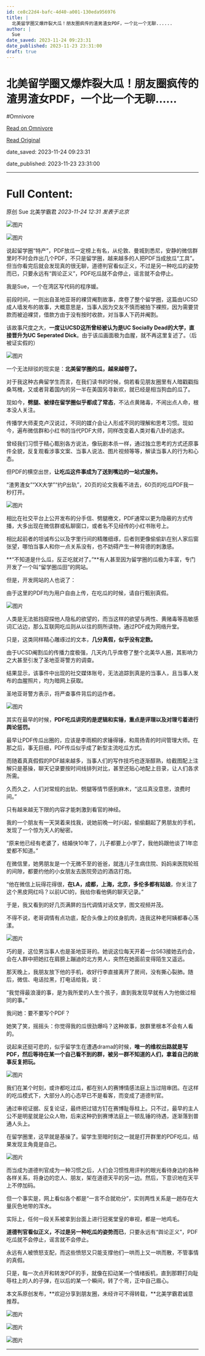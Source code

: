 ```yaml
---
id: ce8c22d4-bafc-4d40-a001-130eda956976
title: |
  北美留学圈又爆炸裂大瓜！朋友圈疯传的渣男渣女PDF，一个比一个无聊......
author: |
  Sue
date_saved: 2023-11-24 09:23:31
date_published: 2023-11-23 23:31:00
draft: true
---
```


# 北美留学圈又爆炸裂大瓜！朋友圈疯传的渣男渣女PDF，一个比一个无聊......
#Omnivore

[Read on Omnivore](https://omnivore.app/me/https-mp-weixin-qq-com-s-uok-3-x-9-x-w-4-p-2-awx-kx-5-c-7-g-18c01b6c5f0)

[Read Original](https://mp.weixin.qq.com/s/Uok3x9xW4p2awxKX5C7-_g)

date_saved: 2023-11-24 09:23:31

date_published: 2023-11-23 23:31:00

--- 

# Full Content: 

原创  Sue  北美学霸君 _2023-11-24 12:31_ _发表于北京_ 

![图片](https://proxy-prod.omnivore-image-cache.app/0x0,suMCv-U7OnnWDafD1HhRhnl3DISGfjR9sVmLOGxfeGtg/https://mmbiz.qpic.cn/mmbiz_jpg/NPd0xqhsvfl8lZgWOUc6qw5RWIqnpccKkO66zWVV7G6sriacRCv1GWtkicYVqRlpw20bxj2sfOPzFS343KZRPUug/640?wx_fmt=jpeg&wxfrom=5&wx_lazy=1&wx_co=1)

![图片](https://proxy-prod.omnivore-image-cache.app/0x0,s0dPp6dw5ytnhFN1fupIMFLfVtZ-38DqD3OVoZPZHERM/https://mmbiz.qpic.cn/sz_mmbiz_png/NPd0xqhsvflxUa3sQlbWFdDPJh2qUC7qO7ZxuFjCficBlvRSqQyibibK0rFQVH7BGXLFib8KCibVUiauYBEfoukTTZfQ/640?wx_fmt=png&from=appmsg)

说起留学圈“特产”，PDF放瓜一定榜上有名，从伦敦、曼城到悉尼，安静的微信群里时不时会炸出几个PDF，不只是留学圈，越来越多的人把PDF当成放瓜“工具”。但当你看完后就会发现真的很无聊，道德判官看似正义，不过是另一种吃瓜的姿势而已，只要永远有“舆论正义”，PDF吃瓜就不会停止，谣言就不会停止。

我是Sue，一个在湾区写代码的程序媛。

前段时间，一则出自圣地亚哥的裸贷阉割故事，席卷了整个留学圈，这篇由UCSD成人墙发布的故事，大概意思是，当事人因为交友不慎而被拍下裸照，因为需要贷款而被迫裸贷，借款方由于没有按时收款，对当事人下药并阉割。

该故事尺度之大，**一度让UCSD这所曾经被认为是UC Socially Dead的大学，直接晋升为UC Seperated Dick**。由于该瓜画面极为血腥，就不再这里复述了。（后被证实假的）

![图片](https://proxy-prod.omnivore-image-cache.app/0x0,sAzKfO1AUR8zoCDsb-9rK1-MGjl8sNsf6E0Z32RM7f78/https://mmbiz.qpic.cn/sz_mmbiz_png/NPd0xqhsvfkakO5oDS629icOvsHu6WHSPDibUAFpibZ1eEC4d1f1iaPcBqVRmKqDNM5icGsXYw5NNvfZE0lIfWwTibbw/640?wx_fmt=png&from=appmsg)

一个无法辩驳的现实是：**北美留学圈的瓜，越来越卷了。**

对于我这种古典留学生而言，在我们读书的时候，倘若看见朋友圈里有人暗戳戳指桑骂槐，又或者背着国内的另一半在美国另寻新欢，就已经是相当狗血的瓜了。

现如今，**劈腿、被绿在留学圈似乎都成了常态**，不沾点黄赌毒，不闹出点人命，根本没人关注。

传播学大师麦克卢汉说过，不同的媒介会让人形成不同的理解和思考习惯。现如今，遍布微信群和小红书的当代PDF大师，同样改变着人类对看八卦的追求。

曾经我们习惯于精心甄别各方说法，像玩剧本杀一样，通过独立思考的方式还原事件全貌，反复观看涉事文案、当事人说法、图片视频等等，解读当事人的行为和心态。

但PDF的横空出世，**让吃瓜这件事成为了送到嘴边的一站式服务。**

“渣男渣女”“XX大学”“约P出轨”，20页的论文我看不进去，60页的吃瓜PDF我一秒打开。

![图片](https://proxy-prod.omnivore-image-cache.app/0x0,siGHl-Eb684OwjhDbVOov8ucyDunCJ1ZF2b2_cDtDFU0/https://mmbiz.qpic.cn/sz_mmbiz_jpg/NPd0xqhsvfkakO5oDS629icOvsHu6WHSPxVVfNwXoIN4MBDVWPBDSm7fwHAfBwqGw3jIwx3GQEWzo2F5RYg47XQ/640?wx_fmt=jpeg)

相比在社交平台上公开发布的分手信、劈腿檄文，PDF通常以更为隐蔽的方式传播，大多出现在微信群或私聊窗口，或者名不见经传的小红书账号上。

相比起前者的坦诚布公以及字里行间的精雕细琢，后者则更像偷偷趴在别人家后窗张望，哪怕当事人和你一点关系没有，也不妨碍产生一种背德的刺激感。

**“不知道是什么瓜，反正吃就对了。”**有人甚至因为留学圈的瓜极为丰富，专门开发了一个叫“留学圈瓜田”的网站。

但是，开发网站的人也说了：

由于这里的PDF均为用户自由上传，在吃瓜的时候，请自行甄别真假。

![图片](https://proxy-prod.omnivore-image-cache.app/0x0,sEuVn8GFSZ98S02DLqcDbizJVrGVi_GTrUEFn0zRyiBA/https://mmbiz.qpic.cn/sz_mmbiz_png/NPd0xqhsvfkakO5oDS629icOvsHu6WHSPUjzhFbpNW2eic3h2seGPvkicQ3KjCwF61BEHRicZSrVjugLxF8Ork5Ysw/640?wx_fmt=png&from=appmsg)

人类是无法抵挡窥探他人隐私的欲望的，而当这样的欲望与两性、黄赌毒等高敏感词汇沾边，那么互联网吃瓜则从以往的厕所读物，通过PDF成为网络升堂。

只是，这类同样精心雕琢过的文本，**几分真假，似乎没有定数。**

由于UCSD阉割瓜的传播力度极强，几天内几乎席卷了整个北美华人圈，其影响力之大甚至引发了圣地亚哥警方的调查。

结果显示，该事件中出现的社交媒体账号，无法追踪到真是的当事人，且当事人发布的血腥照片，均为暗网上获取。

圣地亚哥警方表示，将严查事件背后的运作者。

![图片](https://proxy-prod.omnivore-image-cache.app/0x0,s3Z-FF-PgABte4RvykEJI-BTEmFXJyV97O4yrueytm4U/https://mmbiz.qpic.cn/sz_mmbiz_png/NPd0xqhsvfkakO5oDS629icOvsHu6WHSPD9TzkHLHWk8rzibvXSROT7WmEpEfHckHhdCicvicjqicqvDttR82hNSRgw/640?wx_fmt=png&from=appmsg)

其实在最早的时候，**PDF吃瓜讲究的是逻辑和实锤，重点是评理以及对理亏着进行舆论惩罚。**

最早让PDF传瓜出圈的，应该是李雨桐的求锤得锤，和周扬青的时间管理大师。在那之后，事无巨细，PDF传瓜似乎成了新型主流吃瓜方式。

而随着真真假假的PDF越来越多，当事人们的写作技巧也逐渐醇熟，给截图配上注解只是基操，聊天记录要按时间线排列对比，甚至还贴心地配上目录，让人们各求所需。

久而久之，人们对常规的出轨、劈腿等情节感到麻木，“这瓜真没意思，浪费时间。”

只有越来越无下限的内容才能刺激到看官的神经。

我的一个朋友有一天哭着来找我，说她前晚一时兴起，偷偷翻起了男朋友的手机，发现了一个惊为天人的秘密。

“原来他已经有老婆了，结婚快10年了，儿子都要上小学了，我他妈跟他谈了1年恋爱都不知道。”

在微信里，她男朋友是一个无微不至的爸爸，就连儿子生病住院、妈妈来医院轮班的间隙，都要约他的小女朋友去医院旁边的酒店打炮。

“他在微信上玩得花得很，**在LA，成都，上海，北京，多伦多都有姑娘**，你关注了这个黑皮网红吗？以前UCI的，我给你看他俩的聊天记录。”

于是，我又看到的好几页满屏的当代调情对话文学，图文视频并茂。

不得不说，老哥调情有点功底，配合头像上的纹身肌肉，连我这种老阿姨都春心荡漾。  

![图片](https://proxy-prod.omnivore-image-cache.app/0x0,sQTrrST0TwfEc4uX2UYPJ39CUylrVfD99R__Zrfd8E6c/https://mmbiz.qpic.cn/sz_mmbiz_jpg/NPd0xqhsvfkakO5oDS629icOvsHu6WHSPDdxvlCTu3ibVpUU4GsOt1t3PQp6M0B5YH8ibc0A3SKDvfXu4o6TMCqRQ/640?wx_fmt=jpeg&from=appmsg)

巧的是，这位男当事人也是圣地亚哥的。她说这位每天开着一台S63接她去约会，会在人群中把她扛在肩膀上蹦迪的北方男人，突然在她面前变得陌生又遥远。

那天晚上，我朋友放下他的手机，收好行李直接离开了房间，没有撕心裂肺。随后，微信、电话拉黑，打电话给我，说：

“我觉得最浪漫的事，是为我所爱的人生个孩子，直到我发现早就有人为他做过相同的事。”

我问她：要不要写个PDF？

她笑了笑，摇摇头：你觉得我的瓜很劲爆吗？这种故事，放群里根本不会有人看的。

说起来还挺可悲的，似乎留学生在遭遇drama的时候，**唯一的维权出路就是写PDF，然后等待在某一个自己看不到的群，被另一群不知道的人们，拿着自己的故事反复把玩。**

![图片](https://proxy-prod.omnivore-image-cache.app/0x0,sI6JZxr__l3lc41obREQgM1ZKW96pVfpghOCroSlLyq0/https://mmbiz.qpic.cn/sz_mmbiz_jpg/NPd0xqhsvfkakO5oDS629icOvsHu6WHSP2fzkrodFGENYiaovJomUm3fDkCWNl8icjiaNzfTrtankKKxUPxs7gD0PQ/640?wx_fmt=jpeg&from=appmsg)

我们在某个时刻，或许都吃过瓜，都在别人的赛博情感法庭上当过陪审团。在这样的吃瓜模式下，大部分人的心态早已不是看客，而变成了道德判官。

通过审视证据、反复论证，最终把过错方钉在赛博耻辱柱上。只不过，最早的主人公不是明星就是公众人物，后来这种扔到赛博法庭上一顿乱锤的待遇，逐渐落到普通人头上。

在留学圈里，这早就是基操了。留学生至暗时刻之一就是打开群里的PDF吃瓜，结果发现主角竟是自己。

![图片](https://proxy-prod.omnivore-image-cache.app/0x0,sTMB6SS8OfUM1Uf9P-qTTHGtHDEzEIfU77mOwZL72FL4/https://mmbiz.qpic.cn/sz_mmbiz_jpg/NPd0xqhsvfkakO5oDS629icOvsHu6WHSPWdUZJfmABl1W8fvd5kB4DmiaozHGmmqdALcPMMZtdNINVkpz4pNp53A/640?wx_fmt=jpeg&from=appmsg)

而当成为道德判官成为一种习惯之后，人们会习惯性用评判的眼光看待身边的各种各样关系，将身边的恋人、朋友，架在道德天平的另一边。然后，下意识地在天平上不停加码。

但一个事实是，网上看似各个都是“一言不合就劝分”，实则两性关系是一趟存在大量灰色地带的浑水。

实际上，任何一段关系被拿到台面上进行冠冕堂皇的审视，都是一地鸡毛。

**道德判官看似正义，不过是另一种吃瓜的姿势而已**，只要永远有“舆论正义”，PDF吃瓜就不会停止，谣言就不会停止。

永远有人被愤怒支配，而这些愤怒又只能支撑他们一哄而上又一哄而散，不管事情的真假。

只是，每一次点开和转发PDF的手，就像在扣动某一个情绪扳机，直到那颗打向耻辱柱上的人的子弹，在以后的某一个瞬间，转了个弯，正中自己眉心。

本文系原创发布，**欢迎分享到朋友圈，未经许可不得转载，**北美学霸君诚意推荐。

![图片](https://proxy-prod.omnivore-image-cache.app/0x0,skefIOzH1XUeom0jjoCiGJ1DDgwnjrHIWvuUpZ0QcKo8/https://mmbiz.qpic.cn/mmbiz_jpg/NPd0xqhsvfl8lZgWOUc6qw5RWIqnpccKASdtmaDGAa3hPoGicK8zEwaalmSiaCkDuPr2piayBRwbBfTalBicxIMwFQ/640?wx_fmt=jpeg&wxfrom=5&wx_lazy=1&wx_co=1)

![图片](https://proxy-prod.omnivore-image-cache.app/0x0,skcMpbOZE7LouMx_d5w5r7lGR0vGHe_TGu-CMT6SKmk0/https://mmbiz.qpic.cn/mmbiz_jpg/NPd0xqhsvfl8lZgWOUc6qw5RWIqnpccKDgI40kcAERZ46q94UYpUDGSym7yh9VhTdhiawE71qDvamE34mGZwYaw/640?wx_fmt=jpeg&wxfrom=5&wx_lazy=1&wx_co=1)

![图片](https://proxy-prod.omnivore-image-cache.app/0x0,srOjkONPOt0c2YoAtRAvFt6NQkMkOxzSS0W5M6D_CgAI/https://mmbiz.qpic.cn/mmbiz_png/NPd0xqhsvfl8lZgWOUc6qw5RWIqnpccK0hJWibNy15ia7sJsx17EjuEb0eicr6siaWHHkWcLwBkA1hIEXecBLdxn9Q/640?wx_fmt=png&wxfrom=5&wx_lazy=1&wx_co=1)

---

